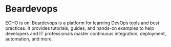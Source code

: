# Beardevops 
ECHO is on.
Beardevops is a platform for learning DevOps tools and best practices. 
It provides tutorials, guides, and hands-on examples to help developers and IT professionals master continuous integration, deployment, automation, and more. 
